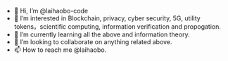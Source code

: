 - 👋 Hi, I’m @laihaobo-code
- 👀 I’m interested in Blockchain, privacy, cyber security, 5G, utility tokens，scientific computing, information verification and propogation.
- 🌱 I’m currently learning all the above and information theory.
- 💞️ I’m looking to collaborate on anything related above.
- 📫 How to reach me @laihaobo.

<!---
laihaobo-code/laihaobo-code is a ✨ special ✨ repository because its `README.md` (this file) appears on your GitHub profile.
You can click the Preview link to take a look at your changes.
--->
